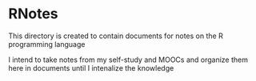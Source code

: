 # RNotes
This directory is created to contain documents for notes on the R programming language

I intend to take notes from my self-study and MOOCs and organize them here in documents until I intenalize the knowledge
